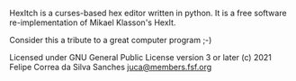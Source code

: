 HexItch is a curses-based hex editor written in python.
It is a free software re-implementation of Mikael Klasson's HexIt.

Consider this a tribute to a great computer program ;-)

Licensed under GNU General Public License version 3 or later
(c) 2021 Felipe Correa da Silva Sanches <juca@members.fsf.org>
